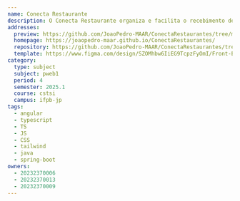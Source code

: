 ```yaml
---
name: Conecta Restaurante
description: O Conecta Restaurante organiza e facilita o recebimento de pedidos de refeições para obras, garantindo mais agilidade, controle e segurança para os restaurantes.
addresses:
  preview: https://github.com/JoaoPedro-MAAR/ConectaRestaurantes/tree/main/conectaRefeicoes/logo.png
  homepage: https://joaopedro-maar.github.io/ConectaRestaurantes/
  repository: https://github.com/JoaoPedro-MAAR/ConectaRestaurantes/tree/main/conectaRefeicoes
  template: https://www.figma.com/design/SZOMhbw6IiEG9TcpzFyOmI/Front-END--conecta-restaurante?node-id=0-1&p=f&t=ZPoPYgbWifOgnbd6-0
category:
  type: subject
  subject: pweb1
  period: 4
  semester: 2025.1
  course: cstsi
  campus: ifpb-jp
tags:
  - angular
  - typescript
  - TS 
  - JS
  - CSS
  - tailwind
  - java
  - spring-boot
owners:
  - 20232370006
  - 20232370013
  - 20232370009
---
```

